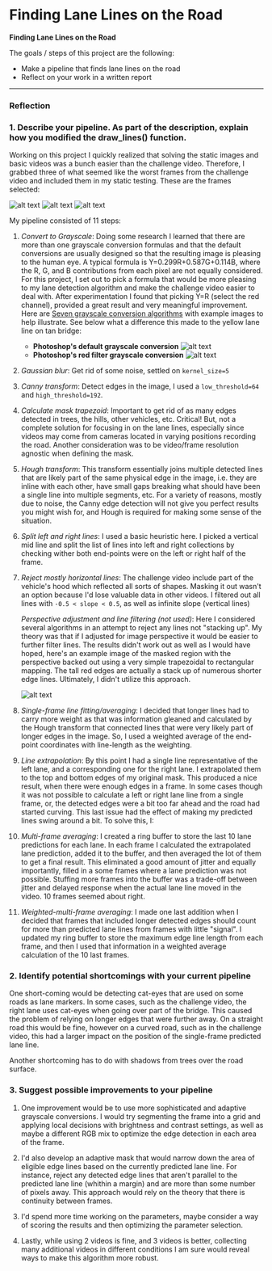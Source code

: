 # **Finding Lane Lines on the Road**

**Finding Lane Lines on the Road**

The goals / steps of this project are the following:
* Make a pipeline that finds lane lines on the road
* Reflect on your work in a written report


[//]: # (Image References)

[image1]: ./examples/grayscale.jpg "Grayscale"
[challenge1]: ./writeup_images/challenge1.jpg "Challenge1"
[challenge2]: ./writeup_images/challenge2.jpg "Challenge1"
[challenge3]: ./writeup_images/challenge3.jpg "Challenge1"
[perspective]: ./writeup_images/perspective_adjustment.jpg "Perspective Adjustment"
[bridge-hidden-yellow]: ./writeup_images/bridge_hidden_yellow.jpg "Bridge Hidden Yellow"
[bridge-visible-yellow]: ./writeup_images/bridge_visible_yellow.jpg "Bridge Visible Yellow"
---

### Reflection

### 1. Describe your pipeline. As part of the description, explain how you modified the draw_lines() function.

Working on this project I quickly realized that solving the static images and basic videos was a bunch easier than the challenge video. Therefore, I grabbed three of what seemed like the worst frames from the challenge video and included them in my static testing. These are the frames selected:

![alt text][challenge1]
![alt text][challenge2]
![alt text][challenge3]

My pipeline consisted of 11 steps:

1. *Convert to Grayscale*: Doing some research I learned that there are more than one grayscale conversion formulas and that the default conversions are usually designed so that the resulting image is pleasing to the human eye. A typical formula is Y=0.299R+0.587G+0.114B, where the R, G, and B contributions from each pixel are not equally considered. For this project, I set out to pick a formula that would be more pleasing to my lane detection algorithm and make the challenge video easier to deal with. After experimentation I found that picking Y=R (select the red channel), provided a great result and very meaningful improvement. Here are [Seven grayscale conversion algorithms](http://www.tannerhelland.com/3643/grayscale-image-algorithm-vb6/) with example images to help illustrate. See below what a difference this made to the yellow lane line on tan bridge:
    * **Photoshop's default grayscale conversion** ![alt text][bridge-hidden-yellow]
    * **Photoshop's red filter grayscale conversion** ![alt text][bridge-visible-yellow]


1. *Gaussian blur*: Get rid of some noise, settled on `kernel_size=5`

1. *Canny transform*: Detect edges in the image, I used a `low_threshold=64` and `high_threshold=192`.

1. *Calculate mask trapezoid*: Important to get rid of as many edges detected in trees, the hills, other vehicles, etc. Critical! But, not a complete solution for focusing in on the lane lines, especially since videos may come from cameras located in varying positions recording the road. Another consideration was to be video/frame resolution agnostic when defining the mask.

1. *Hough transform*: This transform essentially joins multiple detected lines that are likely part of the same physical edge in the image, i.e. they are inline with each other, have small gaps breaking what should have been a single line into multiple segments, etc. For a variety of reasons, mostly due to noise, the Canny edge detection will not give you perfect results you might wish for, and Hough is required for making some sense of the situation.

1. *Split left and right lines*: I used a basic heuristic here. I picked a vertical mid line and split the list of lines into left and right collections by checking wither both end-points were on the left or right half of the frame.

1. *Reject mostly horizontal lines*: The challenge video include part of the vehicle's hood which reflected all sorts of shapes. Masking it out wasn't an option because I'd lose valuable data in other videos. I filtered out all lines with `-0.5 < slope < 0.5`, as well as infinite slope (vertical lines)

    *Perspective adjustment and line filtering (not used)*: Here I considered several algorithms in an attempt to reject any lines not "stacking up". My theory was that if I adjusted for image perspective it would be easier to further filter lines. The results didn't work out as well as I would have hoped, here's an example image of the masked region with the perspective backed out using a very simple trapezoidal to rectangular mapping. The tall red edges are actually a stack up of numerous shorter edge lines. Ultimately, I didn't utilize this approach.

    ![alt text][perspective]

1. *Single-frame line fitting/averaging*: I decided that longer lines had to carry more weight as that was information gleaned and calculated by the Hough transform that connected lines that were very likely part of longer edges in the image. So, I used a weighted average of the end-point coordinates with line-length as the weighting.

1. *Line extrapolation*: By this point I had a single line representative of the left lane, and a corresponding one for the right lane. I extrapolated them to the top and bottom edges of my original mask. This produced a nice result, when there were enough edges in a frame. In some cases though it was not possible to calculate a left or right lane line from a single frame, or, the detected edges were a bit too far ahead and the road had started curving. This last issue had the effect of making my predicted lines swing around a bit. To solve this, I:

1. *Multi-frame averaging*: I created a ring buffer to store the last 10 lane predictions for each lane. In each frame I calculated the extrapolated lane prediction, added it to the buffer, and then averaged the lot of them to get a final result. This eliminated a good amount of jitter and equally importantly, filled in a some frames where a lane prediction was not possible. Stuffing more frames into the buffer was a trade-off between jitter and delayed response when the actual lane line moved in the video. 10 frames seemed about right.

1. *Weighted-multi-frame averaging*: I made one last addition when I decided that frames that included longer detected edges should count for more than predicted lane lines from frames with little "signal". I updated my ring buffer to store the maximum edge line length from each frame, and then I used that information in a weighted average calculation of the 10 last frames.

### 2. Identify potential shortcomings with your current pipeline

One short-coming would be detecting cat-eyes that are used on some roads as lane markers. In some cases, such as the challenge video, the right lane uses cat-eyes when going over part of the bridge. This caused the problem of relying on longer edges that were further away. On a straight road this would be fine, however on a curved road, such as in the challenge video, this had a larger impact on the position of the single-frame predicted lane line.

Another shortcoming has to do with shadows from trees over the road surface.

### 3. Suggest possible improvements to your pipeline

1. One improvement would be to use more sophisticated and adaptive grayscale conversions. I would try segmenting the frame into a grid and applying local decisions with brightness and contrast settings, as well as maybe a different RGB mix to optimize the edge detection in each area of the frame.

1. I'd also develop an adaptive mask that would narrow down the area of eligible edge lines based on the currently predicted lane line. For instance, reject any detected edge lines that aren't parallel to the predicted lane line (whithin a margin) and are more than some number of pixels away. This approach would rely on the theory that there is continuity between frames.

1. I'd spend more time working on the parameters, maybe consider a way of scoring the results and then optimizing the parameter selection.

1. Lastly, while using 2 videos is fine, and 3 videos is better, collecting many additional videos in different conditions I am sure would reveal ways to make this algorithm more robust.